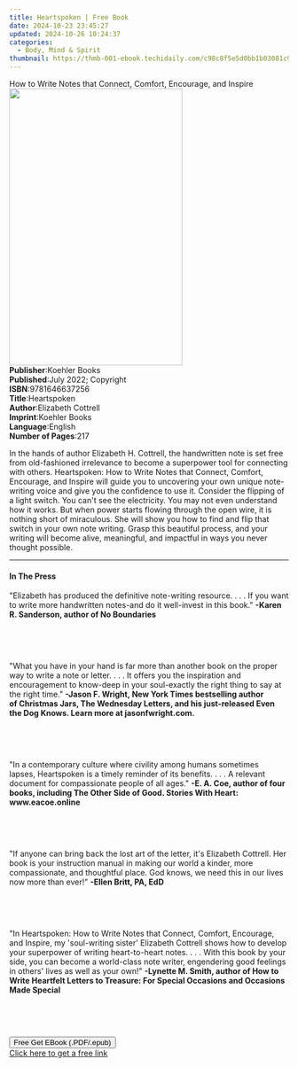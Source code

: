 ```yaml
---
title: Heartspoken | Free Book
date: 2024-10-23 23:45:27
updated: 2024-10-26 10:24:37
categories:
  - Body, Mind & Spirit
thumbnail: https://thmb-001-ebook.techidaily.com/c98c8f5e5d0bb1b03081c926c72f2401c20cb1aaa1d8bb815f86f7d521f1c711.jpg
---
```

<main id="book-container">
  <div class="flex flex-col">
    <div class="book-brief flex-1 py-6 px-4 sm:p-6 md:py-10 md:px-8">
      <!-- brief-->
      <div class="book-brief-main">
        How to Write Notes that Connect, Comfort, Encourage, and Inspire
      </div>
    </div>
    <div
      class="book-meta-info flex-1 grid gap-4 col-start-1 col-end-3 row-start-1 sm:mb-6 sm:grid-cols-4 lg:gap-6 lg:col-start-2 lg:row-end-6 lg:row-span-6 lg:mb-0"
    >
      <div
        class="book-meta-info-left place-content-center mt-4 p-4 text-sm leading-6 col-start-2 col-span-2 dark:text-slate-400"
      >
        <img
          class="w-full h-500 object-cover rounded-lg sm:h-255 sm:col-span-2 lg:col-span-full"
          src="https://img-001-ebook.techidaily.com/1c1b8196edf0d9210711f76b534cc435369c0b712072fb6e44270e3568f84fe5.jpg"
          alt=""
          width="312"
          height="500"
        />
      </div>
      <div
        class="book-meta-info-right mt-2 col-start-1 row-start-2 col-span-3 self-center"
      >
        <!-- meta data  -->
        <div class="flex flex-col px-4 md:px-8">
          <div class="flex-1">
            <strong>Publisher</strong>:<span class="px-2">Koehler Books</span>
          </div>
          <div class="flex-1">
            <strong>Published</strong>:<span class="px-2"
              >July 2022; Copyright</span
            >
          </div>
          <div class="flex-1">
            <strong>ISBN</strong>:<span class="px-2">9781646637256</span>
          </div>
          <div class="flex-1">
            <strong>Title</strong>:<span class="px-2">Heartspoken</span>
          </div>
          <div class="flex-1">
            <strong>Author</strong>:<span class="px-2">Elizabeth Cottrell</span>
          </div>
          <div class="flex-1">
            <strong>Imprint</strong>:<span class="px-2">Koehler Books</span>
          </div>
          <div class="flex-1">
            <strong>Language</strong>:<span class="px-2">English</span>
          </div>
          <div class="flex-1">
            <strong>Number of Pages</strong>:<span class="px-2">217</span>
          </div>
        </div>
      </div>
    </div>
    <div class="book-description flex-1 py-6 px-4 sm:p-6 md:py-10 md:px-8">
      <div class="book-description-main">
        <div accordion-content="" id="description">
          <p>
            In the hands of author Elizabeth H. Cottrell, the handwritten note
            is set free from old-fashioned irrelevance to become a superpower
            tool for connecting with others. Heartspoken: How to Write Notes
            that Connect, Comfort, Encourage, and Inspire&nbsp;will guide you to
            uncovering your own unique note-writing voice and give you the
            confidence to use it. Consider the flipping of a light switch. You
            can't see the electricity. You may not even understand how it works.
            But when power starts flowing through the open wire, it is nothing
            short of miraculous. She will show you how to find and flip that
            switch in your own note writing. Grasp this beautiful process, and
            your writing will become alive, meaningful, and impactful in ways
            you never thought possible.
          </p>
        </div>
      </div>
    </div>
    <div class="book-excerpts flex-1 py-6 px-4 sm:p-6 md:py-10 md:px-8">
      <!-- excerpts-->
      <div class="book-excerpts-main">
        <hr />
        <h4 class="placeholder placeholder-heading">
          <span>In The Press</span>
        </h4>
        <p></p>
        <p class="ql-align-justify">
          "Elizabeth has produced the definitive note-writing
          resource.&nbsp;.&nbsp;.&nbsp;.&nbsp;If you want to write more
          handwritten notes-and do it well-invest in this book."&nbsp;<strong
            >-Karen R. Sanderson, author of&nbsp;No Boundaries</strong
          >
        </p>
        <p class="ql-align-justify"><br /></p>
        <p class="ql-align-justify"><br /></p>
        <p class="ql-align-justify">
          "What you have in your hand is far more than another book on the
          proper way to write a note or letter. . . . It offers you the
          inspiration and encouragement to know-deep in your soul-exactly the
          right thing to say at the right time."&nbsp;<strong
            >-Jason F. Wright,&nbsp;New York Times&nbsp;bestselling author
            of&nbsp;Christmas Jars, The Wednesday Letters, and his
            just-released&nbsp;Even the Dog Knows. Learn more at&nbsp;</strong
          ><strong>jasonfwright.com</strong><strong>.</strong>
        </p>
        <p class="ql-align-justify"><br /></p>
        <p class="ql-align-justify"><br /></p>
        <p class="ql-align-justify">
          "In a contemporary culture where civility among humans sometimes
          lapses,&nbsp;Heartspoken&nbsp;is a timely reminder of its benefits. .
          . . A relevant document for compassionate people of all
          ages."&nbsp;<strong
            >-E. A. Coe, author of four books, including&nbsp;The Other Side of
            Good. Stories With Heart: www.eacoe.online</strong
          >
        </p>
        <p class="ql-align-justify"><br /></p>
        <p class="ql-align-justify"><br /></p>
        <p class="ql-align-justify">
          "If anyone can bring back the lost art of the letter, it's Elizabeth
          Cottrell. Her book is your instruction manual in making our world a
          kinder, more compassionate, and thoughtful place. God knows, we need
          this in our lives now more than ever!"&nbsp;<strong
            >-Ellen Britt, PA, EdD</strong
          >
        </p>
        <p class="ql-align-justify"><br /></p>
        <p class="ql-align-justify"><br /></p>
        <p class="ql-align-justify">
          "In&nbsp;Heartspoken: How to Write Notes that Connect, Comfort,
          Encourage, and Inspire, my 'soul-writing sister' Elizabeth Cottrell
          shows how to develop your superpower of writing heart-to-heart notes.
          . . . With this book by your side, you can become a world-class note
          writer, engendering good feelings in others' lives as well as your
          own!"&nbsp;<strong
            >-Lynette M. Smith, author of&nbsp;How to Write Heartfelt Letters to
            Treasure: For Special Occasions and Occasions Made Special
          </strong>
        </p>
        <p class="ql-align-justify"><br /></p>
        <p><br /></p>
        <p></p>
      </div>
    </div>
    <div
      class="book-about-author flex-1 py-6 px-4 sm:p-6 md:py-10 md:px-8"
    ></div>
    <div class="book-free-get flex-1 py-6 px-4 sm:p-6 md:py-10 md:px-8">
      <button
        id="btn-free-get"
        class="bg-blue-500 hover:bg-blue-700 text-white font-bold py-2 px-4 rounded"
      >
        Free Get EBook (.PDF/.epub)
      </button>
      <div id="countdown-display" class="px-2 text-lg mt-2"></div>
      <a
        id="free-link"
        class="hidden bg-blue-500 hover:bg-blue-700 text-white font-bold py-2 px-4 rounded"
        href="https://www.ebooks.com/en-us/book/210601290/heartspoken/elizabeth-cottrell/"
        target="_blank"
        >Click here to get a free link</a
      >
    </div>
    <script>
      let countdownTime = 0;
      let countdownInterval = null;
      document
        .getElementById('btn-free-get')
        .addEventListener('click', startCountdown);
      function startCountdown() {
        countdownTime = new Date().getTime() + 60000 * 3;
        countdownInterval = setInterval(updateCountdown, 1000);
        document.getElementById('btn-free-get').disabled = true;
        document
          .getElementById('btn-free-get')
          .classList.add('bg-gray-500', 'cursor-not-allowed');
      }
      function updateCountdown() {
        let currentTime = new Date().getTime();
        let timeLeft = countdownTime - currentTime;
        let secondsLeft = Math.floor(timeLeft / 1000);
        document.getElementById('countdown-display').innerHTML =
          `Remaining time: ${secondsLeft} seconds.`;
        if (secondsLeft <= 0) {
          clearInterval(countdownInterval);
          document.getElementById('btn-free-get').classList.add('hidden');
          document.getElementById('free-link').classList.remove('hidden');
          document.getElementById('countdown-display').innerHTML = '';
        }
      }
    </script>
  </div>
</main>
